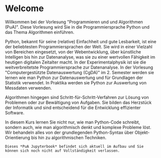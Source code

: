 # Welcome

Willkommen bei der Vorlesung "Programmieren und und Algorithmen (PuA)". Diese Vorlesung wird Sie in die  Programmiersprache Python und das Thema Algorithmen einführen.

Python, bekannt für seine (relative) Einfachheit und gute Lesbarkeit, ist eine der beliebtesten Programmiersprachen der Welt. Sie wird in einer Vielzahl von Bereichen eingesetzt, von der Webentwicklung, über künstliche Intelligen bis hin zur Datenanalyse, was sie zu einer wertvollen Fähigkeit im heutigen digitalen Zeitalter macht. In der Experimentalphysik ist sie die weitverbreitetste Programmiersprache zur Datenanalyse. In der Vorlesung "Computergestützte Datenauswertung (CgDA)" im 2. Semester werden sie lernen wie man Python zur Datenauswertung und für Grundlagen der Statistik verwendet. In Praktika werden sie Python zur Auswertung von Messdaten verwenden.

Algorithmen hingegen sind Schritt-für-Schritt-Verfahren zur Lösung von Problemen oder zur Bewältigung von Aufgaben. Sie bilden das Herzstück der Informatik und sind entscheidend für die Entwicklung effizienter Software.

In diesem Kurs lernen Sie nicht nur, wie man Python-Code schreibt, sondern auch, wie man algorithmisch denkt und komplexe Probleme löst. Wir behandeln alles von der grundlegenden Python-Syntax über Objekt-Orientierung bis hin zu algorithmischen Techniken.


```{warning} 
Dieses *PuA Jupyterbook* befindet sich aktuell im Aufbau und Sie können sich noch nicht auf Vollständigkeit verlassen. 
```

```{tableofcontents}
```
